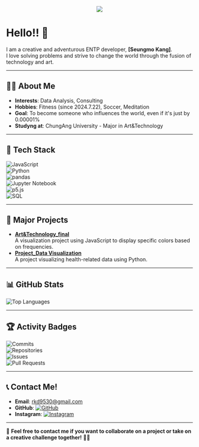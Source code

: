 <div align="center">
    <img src="https://capsule-render.vercel.app/api?type=waving&height=300&color=gradient&text=%20%20%20%20I%20am%20KANG%20SEUNG%20MO&section=header&reversal=true&fontAlign=49&fontColor=00" />
</div>


# Hello!! 🚀  

I am a creative and adventurous ENTP developer, **[Seungmo Kang]**.  
I love solving problems and strive to change the world through the fusion of technology and art.  

---

## 🧏‍♂️ About Me  

- **Interests**: Data Analysis, Consulting  
- **Hobbies**: Fitness (since 2024.7.22), Soccer, Meditation  
- **Goal**: To become someone who influences the world, even if it's just by 0.00001%  
- **Studyng at**: ChungAng University - Major in Art&Technology 
---

## 🌟 Tech Stack  

![JavaScript](https://img.shields.io/badge/JavaScript-F7DF1E?style=for-the-badge&logo=javascript&logoColor=black)  
![Python](https://img.shields.io/badge/Python-3776AB?style=for-the-badge&logo=python&logoColor=white)  
![pandas](https://img.shields.io/badge/pandas-150458?style=for-the-badge&logo=pandas&logoColor=white)  
![Jupyter Notebook](https://img.shields.io/badge/Jupyter-FF9800?style=for-the-badge&logo=Jupyter&logoColor=white)  
![p5.js](https://img.shields.io/badge/p5.js-FF4A1C?style=for-the-badge&logo=p5.js&logoColor=white)  
![SQL](https://img.shields.io/badge/SQL-4479A1?style=for-the-badge&logo=postgresql&logoColor=white)  

---

## 📂 Major Projects  

- **[Art&Technology_final](https://github.com/boalover/no_pain_no_gain.git)**  
  A visualization project using JavaScript to display specific colors based on frequencies.  
- **[Project_Data Visualization](https://github.com/boalover/Data-visualize)**  
  A project visualizing health-related data using Python.  

---

## 📊 GitHub Stats  

![Top Languages](https://github-readme-stats.vercel.app/api/top-langs/?username=boalover&layout=compact&theme=dark)  

---

## 🏆 Activity Badges  

![Commits](https://img.shields.io/badge/Commits-100%2B-blue?style=for-the-badge)  
![Repositories](https://img.shields.io/badge/Public_Repositories-10%2B-green?style=for-the-badge)  
![Issues](https://img.shields.io/badge/Issues_Resolved-50%2B-orange?style=for-the-badge)  
![Pull Requests](https://img.shields.io/badge/Pull_Requests_Approved-30%2B-brightgreen?style=for-the-badge)  

---

## 📞 Contact Me!  

- **Email**: rkd9530@gmail.com  
- **GitHub**: [![GitHub](https://img.shields.io/badge/GitHub-181717?style=for-the-badge&logo=github&logoColor=white)](https://github.com/boalover)  
- **Instagram**: [![Instagram](https://img.shields.io/badge/Instagram-E4405F?style=for-the-badge&logo=instagram&logoColor=white)](https://instagram.com/rkd_9530)  

---

💬 **Feel free to contact me if you want to collaborate on a project or take on a creative challenge together!** 🎨✨  
